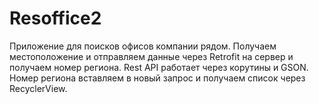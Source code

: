 # Resoffice2

Приложение для поисков офисов компании рядом. Получаем местоположение и отправляем данные через Retrofit на сервер и получаем номер региона. 
Rest API работает через корутины и GSON. Номер региона вставляем в новый запрос и получаем список через RecyclerView.
